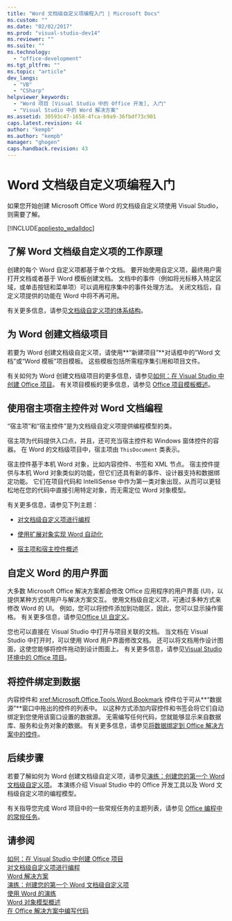 ```yaml
---
title: "Word 文档级自定义项编程入门 | Microsoft Docs"
ms.custom: ""
ms.date: "02/02/2017"
ms.prod: "visual-studio-dev14"
ms.reviewer: ""
ms.suite: ""
ms.technology: 
  - "office-development"
ms.tgt_pltfrm: ""
ms.topic: "article"
dev_langs: 
  - "VB"
  - "CSharp"
helpviewer_keywords: 
  - "Word 项目 [Visual Studio 中的 Office 开发], 入门"
  - "Visual Studio 中的 Word 解决方案"
ms.assetid: 30593c47-1658-4fca-b9a9-36fbdf73c901
caps.latest.revision: 44
author: "kempb"
ms.author: "kempb"
manager: "ghogen"
caps.handback.revision: 43
---
```

# Word 文档级自定义项编程入门
  如果您开始创建 Microsoft Office Word 的文档级自定义项使用 Visual Studio，则需要了解。  
  
 [!INCLUDE[appliesto_wdalldoc](../vsto/includes/appliesto-wdalldoc-md.md)]  
  
## 了解 Word 文档级自定义项的工作原理  
 创建的每个 Word 自定义项都基于单个文档。  要开始使用自定义项，最终用户需打开文档或者基于 Word 模板创建文档。  文档中的事件（例如将光标移入特定区域，或单击按钮和菜单项）可以调用程序集中的事件处理方法。  关闭文档后，自定义项提供的功能在 Word 中将不再可用。  
  
 有关更多信息，请参见[文档级自定义项的体系结构](../vsto/architecture-of-document-level-customizations.md)。  
  
## 为 Word 创建文档级项目  
 若要为 Word 创建文档级自定义项，请使用**“新建项目”**对话框中的“Word 文档”或“Word 模板”项目模板。  这些模板包括所需程序集引用和项目文件。  
  
 有关如何为 Word 创建文档级项目的更多信息，请参见[如何：在 Visual Studio 中创建 Office 项目](../vsto/how-to-create-office-projects-in-visual-studio.md)。  有关项目模板的更多信息，请参见 [Office 项目模板概述](../vsto/office-project-templates-overview.md)。  
  
## 使用宿主项宿主控件对 Word 文档编程  
 “宿主项”和“宿主控件”是为文档级自定义项提供编程模型的类。  
  
 宿主项为代码提供入口点，并且，还可充当宿主控件和 Windows 窗体控件的容器。  在 Word 的文档级项目中，宿主项由 `ThisDocument` 类表示。  
  
 宿主控件基于本机 Word 对象，比如内容控件、书签和 XML 节点。  宿主控件提供与本机 Word 对象类似的功能，但它们还具有新的事件、设计器支持和数据绑定功能。  它们在项目代码和 IntelliSense 中作为第一类对象出现，从而可以更轻松地在您的代码中直接引用特定对象，而无需定位 Word 对象模型。  
  
 有关更多信息，请参见下列主题：  
  
-   [对文档级自定义项进行编程](../vsto/programming-document-level-customizations.md)  
  
-   [使用扩展对象实现 Word 自动化](../vsto/automating-word-by-using-extended-objects.md)  
  
-   [宿主项和宿主控件概述](../vsto/host-items-and-host-controls-overview.md)  
  
## 自定义 Word 的用户界面  
 大多数 Microsoft Office 解决方案都会修改 Office 应用程序的用户界面 \(UI\)，以提供某种方式供用户与解决方案交互。  使用文档级自定义项，可通过多种方式来修改 Word 的 UI。  例如，您可以将控件添加到功能区，因此，您可以显示操作窗格。  有关更多信息，请参见[Office UI 自定义](../vsto/office-ui-customization.md)。  
  
 您也可以直接在 Visual Studio 中打开与项目关联的文档。  当文档在 Visual Studio 中打开时，可以使用 Word 用户界面修改文档。  还可以将文档用作设计图面，这使您能够将控件拖动到设计图面上。  有关更多信息，请参见[Visual Studio 环境中的 Office 项目](../vsto/office-projects-in-the-visual-studio-environment.md)。  
  
## 将控件绑定到数据  
 内容控件和 <xref:Microsoft.Office.Tools.Word.Bookmark> 控件位于可从**“数据源”**窗口中拖出的控件的列表中。  以这种方式添加内容控件和书签会将它们自动绑定到您使用该窗口设置的数据源。  无需编写任何代码，您就能够显示来自数据库、服务和业务对象的数据。  有关更多信息，请参见[将数据绑定到 Office 解决方案中的控件](../vsto/binding-data-to-controls-in-office-solutions.md)。  
  
## 后续步骤  
 若要了解如何为 Word 创建文档级自定义项，请参见[演练：创建您的第一个 Word 文档级自定义项](../vsto/walkthrough-creating-your-first-document-level-customization-for-word.md)。  本演练介绍 Visual Studio 中的 Office 开发工具以及 Word 文档级自定义项的编程模型。  
  
 有关指导您完成 Word 项目中的一些常规任务的主题列表，请参见 [Office 编程中的常规任务](../vsto/common-tasks-in-office-programming.md)。  
  
## 请参阅  
 [如何：在 Visual Studio 中创建 Office 项目](../vsto/how-to-create-office-projects-in-visual-studio.md)   
 [对文档级自定义项进行编程](../vsto/programming-document-level-customizations.md)   
 [Word 解决方案](../vsto/word-solutions.md)   
 [演练：创建您的第一个 Word 文档级自定义项](../vsto/walkthrough-creating-your-first-document-level-customization-for-word.md)   
 [使用 Word 的演练](../vsto/walkthroughs-using-word.md)   
 [Word 对象模型概述](../vsto/word-object-model-overview.md)   
 [在 Office 解决方案中编写代码](../vsto/writing-code-in-office-solutions.md)  
  
  